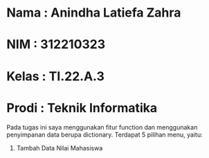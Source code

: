 # Nama : Anindha Latiefa Zahra
# NIM : 312210323
# Kelas : TI.22.A.3
# Prodi : Teknik Informatika
Pada tugas ini saya menggunakan fitur function dan menggunakan penyimpanan data berupa dictionary. Terdapat 5 pilihan menu, yaitu:
1. Tambah Data Nilai Mahasiswa
